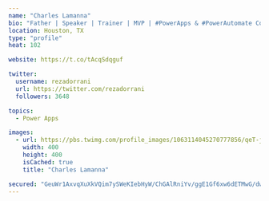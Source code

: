 ```yaml
---
name: "Charles Lamanna"
bio: "Father | Speaker | Trainer | MVP | #PowerApps & #PowerAutomate Community Super User | YouTuber Right-pointing triangle http://youtube.com/c/rezadorrani | Learn - Share - Clockwise rightwards and leftwards open circle arrows"
location: Houston, TX
type: "profile"
heat: 102

website: https://t.co/tAcqSdqguf

twitter:
  username: rezadorrani
  url: https://twitter.com/rezadorrani
  followers: 3648

topics:
  - Power Apps

images:
  - url: https://pbs.twimg.com/profile_images/1063114045270777856/qeT-jpWr_400x400.jpg
    width: 400
    height: 400
    isCached: true
    title: "Charles Lamanna"

secured: "GeuWr1AxvqXuXkVQim7ySWeKIebHyW/ChGAlRniYv/ggE1Gf6xw6dETMwG/dwVKGbf22dQNkvDcFME+5jAhRILR99U4CTSHTkAYWIKiUIoikdJFFIzLmlZAgzd9Nc2mwdiD+hascsekfmtQTxSG3CbMRp6b+YIYnNGE4C4CPiaZl5JfWop+Sc2a2MPaz5niKcvmUQ9wmpnE3Ca+W7qe2xdXZLnDiwflSLHqK6ynCZ/Dm8g7uYB7i5brDEGuZlILTsj1q4DyQ9zNaKL3Ur8C4C5SmvSHn0f+Ipggr3t9y1wpJmmQovDqTsp5coHeM1qlOL2L+DF4Cd0efGXwz0pgWNSD1eQpbA3BVFtxcxUTs+T8ilm0MdWC49c5KCnf5VgKj4Bvp11YF8SuzfEUSWBdO+DqFb0P1UFAlrCVJz6Y08Po=;t3i04xgwN5OSdMud5l3p5A=="
---
```


